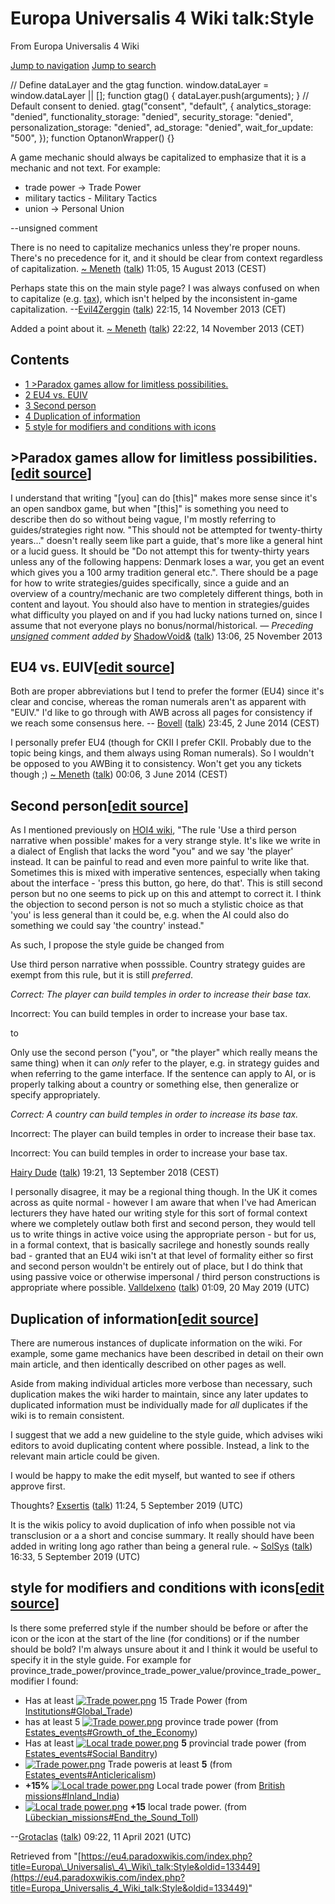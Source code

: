 Europa Universalis 4 Wiki talk:Style
====================================

From Europa Universalis 4 Wiki

[Jump to navigation](#mw-sidebar-button) [Jump to search](#searchInput)

// Define dataLayer and the gtag function. window.dataLayer = window.dataLayer || \[\]; function gtag() { dataLayer.push(arguments); } // Default consent to denied. gtag("consent", "default", { analytics\_storage: "denied", functionality\_storage: "denied", security\_storage: "denied", personalization\_storage: "denied", ad\_storage: "denied", wait\_for\_update: "500", }); function OptanonWrapper() {}

A game mechanic should always be capitalized to emphasize that it is a mechanic and not text. For example:

*   trade power -> Trade Power
*   military tactics - Military Tactics
*   union -> Personal Union

\--unsigned comment

There is no need to capitalize mechanics unless they're proper nouns. There's no precedence for it, and it should be clear from context regardless of capitalization. [~ Meneth](/User:Meneth "User:Meneth") ([talk](/User_talk:Meneth "User talk:Meneth")) 11:05, 15 August 2013 (CEST)

Perhaps state this on the main style page? I was always confused on when to capitalize (e.g. [tax](/Tax "Tax")), which isn't helped by the inconsistent in-game capitalization. --[Evil4Zerggin](/User:Evil4Zerggin "User:Evil4Zerggin") ([talk](/User_talk:Evil4Zerggin "User talk:Evil4Zerggin")) 22:15, 14 November 2013 (CET)

Added a point about it. [~ Meneth](/User:Meneth "User:Meneth") ([talk](/User_talk:Meneth "User talk:Meneth")) 22:22, 14 November 2013 (CET)

Contents
--------

*   [1 \>Paradox games allow for limitless possibilities.](#.3EParadox_games_allow_for_limitless_possibilities.)
*   [2 EU4 vs. EUIV](#EU4_vs._EUIV)
*   [3 Second person](#Second_person)
*   [4 Duplication of information](#Duplication_of_information)
*   [5 style for modifiers and conditions with icons](#style_for_modifiers_and_conditions_with_icons)

\>Paradox games allow for limitless possibilities.\[[edit source](/index.php?title=Europa_Universalis_4_Wiki_talk:Style&action=edit&section=1 "Edit section: >Paradox games allow for limitless possibilities.")\]
------------------------------------------------------------------------------------------------------------------------------------------------------------------------------------------------------------------

I understand that writing "\[you\] can do \[this\]" makes more sense since it's an open sandbox game, but when "\[this\]" is something you need to describe then do so without being vague, I'm mostly referring to guides/strategies right now. "This should not be attempted for twenty-thirty years..." doesn't really seem like part a guide, that's more like a general hint or a lucid guess. It should be "Do not attempt this for twenty-thirty years unless any of the following happens: Denmark loses a war, you get an event which gives you a 100 army tradition general etc.". There should be a page for how to write strategies/guides specifically, since a guide and an overview of a country/mechanic are two completely different things, both in content and layout. You should also have to mention in strategies/guides what difficulty you played on and if you had lucky nations turned on, since I assume that not everyone plays no bonus/normal/historical. _— Preceding [unsigned](http://en.wikipedia.org/wiki/Wikipedia:Signatures "wikipedia:Wikipedia:Signatures") comment added by_ [ShadowVoid&](/index.php?title=User:ShadowVoid%26&action=edit&redlink=1 "User:ShadowVoid& (page does not exist)") ([talk](/index.php?title=User_talk:ShadowVoid%26&action=edit&redlink=1 "User talk:ShadowVoid& (page does not exist)")) 13:06, 25 November 2013‎

EU4 vs. EUIV\[[edit source](/index.php?title=Europa_Universalis_4_Wiki_talk:Style&action=edit&section=2 "Edit section: EU4 vs. EUIV")\]
---------------------------------------------------------------------------------------------------------------------------------------

Both are proper abbreviations but I tend to prefer the former (EU4) since it's clear and concise, whereas the roman numerals aren't as apparent with "EUIV." I'd like to go through with AWB across all pages for consistency if we reach some consensus here. -- [Bovell](/index.php?title=User:Bovell&action=edit&redlink=1 "User:Bovell (page does not exist)") ([talk](/User_talk:Bovell "User talk:Bovell")) 23:45, 2 June 2014 (CEST)

I personally prefer EU4 (though for CKII I prefer CKII. Probably due to the topic being kings, and them always using Roman numerals). So I wouldn't be opposed to you AWBing it to consistency. Won't get you any tickets though ;) [~ Meneth](/User:Meneth "User:Meneth") ([talk](/User_talk:Meneth "User talk:Meneth")) 00:06, 3 June 2014 (CEST)

Second person\[[edit source](/index.php?title=Europa_Universalis_4_Wiki_talk:Style&action=edit&section=3 "Edit section: Second person")\]
-----------------------------------------------------------------------------------------------------------------------------------------

As I mentioned previously on [HOI4 wiki](http://hoi4.paradoxwikis.com/Hearts_of_Iron_4_Wiki:Style "hoi4:Hearts of Iron 4 Wiki:Style"), "The rule 'Use a third person narrative when possible' makes for a very strange style. It's like we write in a dialect of English that lacks the word "you" and we say 'the player' instead. It can be painful to read and even more painful to write like that. Sometimes this is mixed with imperative sentences, especially when taking about the interface - 'press this button, go here, do that'. This is still second person but no one seems to pick up on this and attempt to correct it. I think the objection to second person is not so much a stylistic choice as that 'you' is less general than it could be, e.g. when the AI could also do something we could say 'the country' instead."

As such, I propose the style guide be changed from

Use third person narrative when posssible. Country strategy guides are exempt from this rule, but it is still _preferred_.

_Correct: The player can build temples in order to increase their base tax._

Incorrect: You can build temples in order to increase your base tax.

to

Only use the second person ("you", or "the player" which really means the same thing) when it can _only_ refer to the player, e.g. in strategy guides and when referring to the game interface. If the sentence can apply to AI, or is properly talking about a country or something else, then generalize or specify appropriately.

_Correct: A country can build temples in order to increase its base tax._

Incorrect: The player can build temples in order to increase their base tax.

Incorrect: You can build temples in order to increase your base tax.

[Hairy Dude](/User:Hairy_Dude "User:Hairy Dude") ([talk](/User_talk:Hairy_Dude "User talk:Hairy Dude")) 19:21, 13 September 2018 (CEST)

I personally disagree, it may be a regional thing though. In the UK it comes across as quite normal - however I am aware that when I've had American lecturers they have hated our writing style for this sort of formal context where we completely outlaw both first and second person, they would tell us to write things in active voice using the appropriate person - but for us, in a formal context, that is basically sacrilege and honestly sounds really bad - granted that an EU4 wiki isn't at that level of formality either so first and second person wouldn't be entirely out of place, but I do think that using passive voice or otherwise impersonal / third person constructions is appropriate where possible. [Valldelxeno](/index.php?title=User:Valldelxeno&action=edit&redlink=1 "User:Valldelxeno (page does not exist)") ([talk](/index.php?title=User_talk:Valldelxeno&action=edit&redlink=1 "User talk:Valldelxeno (page does not exist)")) 01:09, 20 May 2019 (UTC)

Duplication of information\[[edit source](/index.php?title=Europa_Universalis_4_Wiki_talk:Style&action=edit&section=4 "Edit section: Duplication of information")\]
-------------------------------------------------------------------------------------------------------------------------------------------------------------------

There are numerous instances of duplicate information on the wiki. For example, some game mechanics have been described in detail on their own main article, and then identically described on other pages as well.

Aside from making individual articles more verbose than necessary, such duplication makes the wiki harder to maintain, since any later updates to duplicated information must be individually made for _all_ duplicates if the wiki is to remain consistent.

I suggest that we add a new guideline to the style guide, which advises wiki editors to avoid duplicating content where possible. Instead, a link to the relevant main article could be given.

I would be happy to make the edit myself, but wanted to see if others approve first.

Thoughts? [Exsertis](/User:Exsertis "User:Exsertis") ([talk](/index.php?title=User_talk:Exsertis&action=edit&redlink=1 "User talk:Exsertis (page does not exist)")) 11:24, 5 September 2019 (UTC)

It is the wikis policy to avoid duplication of info when possible not via transclusion or a a short and concise summary. It really should have been added in writing long ago rather than being a general rule. ~ [SolSys](/User:SolSys "User:SolSys") ([talk](/User_talk:SolSys "User talk:SolSys")) 16:33, 5 September 2019 (UTC)

style for modifiers and conditions with icons\[[edit source](/index.php?title=Europa_Universalis_4_Wiki_talk:Style&action=edit&section=5 "Edit section: style for modifiers and conditions with icons")\]
---------------------------------------------------------------------------------------------------------------------------------------------------------------------------------------------------------

Is there some preferred style if the number should be before or after the icon or the icon at the start of the line (for conditions) or if the number should be bold? I'm always unsure about it and I think it would be useful to specify it in the style guide. For example for province\_trade\_power/province\_trade\_power\_value/province\_trade\_power\_modifier I found:

*   Has at least [![Trade power.png](/images/thumb/1/10/Trade_power.png/28px-Trade_power.png)](/Trade_power "Trade power") 15 Trade Power (from [Institutions#Global\_Trade](/Institutions#Global_Trade "Institutions"))
*   has at least 5 [![Trade power.png](/images/thumb/1/10/Trade_power.png/28px-Trade_power.png)](/Trade_power "Trade power") province trade power (from [Estates\_events#Growth\_of\_the\_Economy](/Estates_events#Growth_of_the_Economy "Estates events"))
*   Has at least [![Local trade power.png](/images/thumb/c/cf/Local_trade_power.png/28px-Local_trade_power.png)](/Local_trade_power "Local trade power") **5** provincial trade power (from [Estates\_events#Social Banditry](/Estates_events#Social_Banditry "Estates events"))
*   [![Trade power.png](/images/thumb/1/10/Trade_power.png/28px-Trade_power.png)](/Trade_power "Trade power") Trade poweris at least **5** (from [Estates\_events#Anticlericalism](/Estates_events#Anticlericalism "Estates events"))
*   **+15%** [![Local trade power.png](/images/thumb/c/cf/Local_trade_power.png/28px-Local_trade_power.png)](/Local_trade_power "Local trade power") Local trade power (from [British missions#Inland\_India](/British_missions#Inland_India "British missions"))
*   [![Local trade power.png](/images/thumb/c/cf/Local_trade_power.png/28px-Local_trade_power.png)](/Local_trade_power "Local trade power") **+15** local trade power. (from [Lübeckian\_missions#End\_the\_Sound\_Toll](/L%C3%BCbeckian_missions#End_the_Sound_Toll "Lübeckian missions"))

\--[Grotaclas](/User:Grotaclas "User:Grotaclas") ([talk](/User_talk:Grotaclas "User talk:Grotaclas")) 09:22, 11 April 2021 (UTC)

Retrieved from "[https://eu4.paradoxwikis.com/index.php?title=Europa\_Universalis\_4\_Wiki\_talk:Style&oldid=133449](https://eu4.paradoxwikis.com/index.php?title=Europa_Universalis_4_Wiki_talk:Style&oldid=133449)"